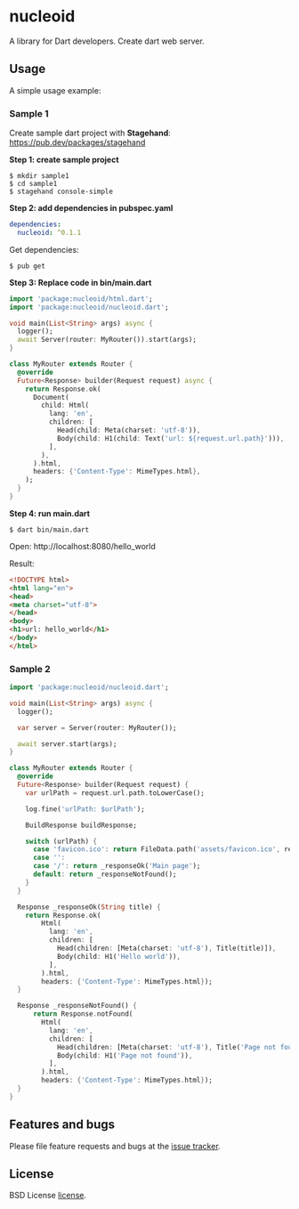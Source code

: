 # nucleoid
A library for Dart developers. Create dart web server.

## Usage

A simple usage example:

### Sample 1

Create sample dart project with **Stagehand**: <https://pub.dev/packages/stagehand>

**Step 1: create sample project**
```
$ mkdir sample1
$ cd sample1
$ stagehand console-simple
```
**Step 2: add dependencies in pubspec.yaml**
```yaml
dependencies:
  nucleoid: ^0.1.1
```
Get dependencies:
```
$ pub get
```

**Step 3: Replace code in bin/main.dart**
```dart
import 'package:nucleoid/html.dart';
import 'package:nucleoid/nucleoid.dart';

void main(List<String> args) async {
  logger();
  await Server(router: MyRouter()).start(args);
}

class MyRouter extends Router {
  @override
  Future<Response> builder(Request request) async {
    return Response.ok(
      Document(
        child: Html(
          lang: 'en',
          children: [
            Head(child: Meta(charset: 'utf-8')),
            Body(child: H1(child: Text('url: ${request.url.path}'))),
          ],
        ),
      ).html,
      headers: {'Content-Type': MimeTypes.html},
    );
  }
}
```
**Step 4: run main.dart**
```
$ dart bin/main.dart
```
Open: http://localhost:8080/hello_world

Result:
```html
<!DOCTYPE html>
<html lang="en">
<head>
<meta charset="utf-8">
</head>
<body>
<h1>url: hello_world</h1>
</body>
</html>
```

### Sample 2

```dart
import 'package:nucleoid/nucleoid.dart';

void main(List<String> args) async {
  logger();

  var server = Server(router: MyRouter());

  await server.start(args);
}

class MyRouter extends Router {
  @override
  Future<Response> builder(Request request) {
    var urlPath = request.url.path.toLowerCase();

    log.fine('urlPath: $urlPath');

    BuildResponse buildResponse;

    switch (urlPath) {
      case 'favicon.ico': return FileData.path('assets/favicon.ico', request: request).builder();
      case '':
      case '/': return _responseOk('Main page');
      default: return _responseNotFound();
    }
  }

  Response _responseOk(String title) {
    return Response.ok(
        Html(
          lang: 'en',
          children: [
            Head(children: [Meta(charset: 'utf-8'), Title(title)]),
            Body(child: H1('Hello world')),
          ],
        ).html,
        headers: {'Content-Type': MimeTypes.html});
  }

  Response _responseNotFound() {
      return Response.notFound(
        Html(
          lang: 'en',
          children: [
            Head(children: [Meta(charset: 'utf-8'), Title('Page not found')]),
            Body(child: H1('Page not found')),
          ],
        ).html,
        headers: {'Content-Type': MimeTypes.html});
  }
}
```

## Features and bugs

Please file feature requests and bugs at the [issue tracker][tracker].

[tracker]: https://github.com/dart-nucleoid/main/issues


## License
BSD License [license](https://github.com/dart-nucleoid/main/blob/master/LICENSE).